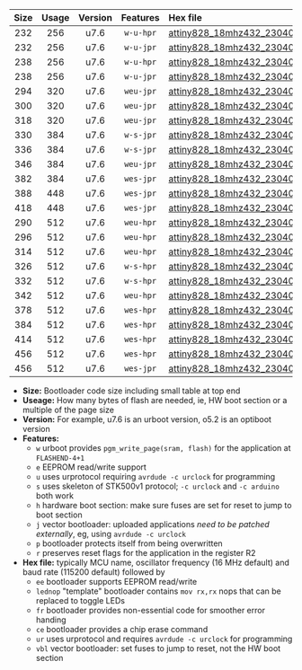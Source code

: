 |Size|Usage|Version|Features|Hex file|
|:-:|:-:|:-:|:-:|:--|
|232|256|u7.6|`w-u-hpr`|[attiny828_18mhz432_230400bps_ur.hex](https://raw.githubusercontent.com/stefanrueger/urboot/main/attiny828_18mhz432_230400bps_ur.hex)|
|232|256|u7.6|`w-u-jpr`|[attiny828_18mhz432_230400bps_ur_vbl.hex](https://raw.githubusercontent.com/stefanrueger/urboot/main/attiny828_18mhz432_230400bps_ur_vbl.hex)|
|238|256|u7.6|`w-u-hpr`|[attiny828_18mhz432_230400bps_lednop_ur.hex](https://raw.githubusercontent.com/stefanrueger/urboot/main/attiny828_18mhz432_230400bps_lednop_ur.hex)|
|238|256|u7.6|`w-u-jpr`|[attiny828_18mhz432_230400bps_lednop_ur_vbl.hex](https://raw.githubusercontent.com/stefanrueger/urboot/main/attiny828_18mhz432_230400bps_lednop_ur_vbl.hex)|
|294|320|u7.6|`weu-jpr`|[attiny828_18mhz432_230400bps_ee_ur_vbl.hex](https://raw.githubusercontent.com/stefanrueger/urboot/main/attiny828_18mhz432_230400bps_ee_ur_vbl.hex)|
|300|320|u7.6|`weu-jpr`|[attiny828_18mhz432_230400bps_ee_lednop_ur_vbl.hex](https://raw.githubusercontent.com/stefanrueger/urboot/main/attiny828_18mhz432_230400bps_ee_lednop_ur_vbl.hex)|
|318|320|u7.6|`weu-jpr`|[attiny828_18mhz432_230400bps_ee_lednop_fr_ur_vbl.hex](https://raw.githubusercontent.com/stefanrueger/urboot/main/attiny828_18mhz432_230400bps_ee_lednop_fr_ur_vbl.hex)|
|330|384|u7.6|`w-s-jpr`|[attiny828_18mhz432_230400bps_vbl.hex](https://raw.githubusercontent.com/stefanrueger/urboot/main/attiny828_18mhz432_230400bps_vbl.hex)|
|336|384|u7.6|`w-s-jpr`|[attiny828_18mhz432_230400bps_lednop_vbl.hex](https://raw.githubusercontent.com/stefanrueger/urboot/main/attiny828_18mhz432_230400bps_lednop_vbl.hex)|
|346|384|u7.6|`weu-jpr`|[attiny828_18mhz432_230400bps_ee_lednop_fr_ce_ur_vbl.hex](https://raw.githubusercontent.com/stefanrueger/urboot/main/attiny828_18mhz432_230400bps_ee_lednop_fr_ce_ur_vbl.hex)|
|382|384|u7.6|`wes-jpr`|[attiny828_18mhz432_230400bps_ee_vbl.hex](https://raw.githubusercontent.com/stefanrueger/urboot/main/attiny828_18mhz432_230400bps_ee_vbl.hex)|
|388|448|u7.6|`wes-jpr`|[attiny828_18mhz432_230400bps_ee_lednop_vbl.hex](https://raw.githubusercontent.com/stefanrueger/urboot/main/attiny828_18mhz432_230400bps_ee_lednop_vbl.hex)|
|418|448|u7.6|`wes-jpr`|[attiny828_18mhz432_230400bps_ee_lednop_fr_vbl.hex](https://raw.githubusercontent.com/stefanrueger/urboot/main/attiny828_18mhz432_230400bps_ee_lednop_fr_vbl.hex)|
|290|512|u7.6|`weu-hpr`|[attiny828_18mhz432_230400bps_ee_ur.hex](https://raw.githubusercontent.com/stefanrueger/urboot/main/attiny828_18mhz432_230400bps_ee_ur.hex)|
|296|512|u7.6|`weu-hpr`|[attiny828_18mhz432_230400bps_ee_lednop_ur.hex](https://raw.githubusercontent.com/stefanrueger/urboot/main/attiny828_18mhz432_230400bps_ee_lednop_ur.hex)|
|314|512|u7.6|`weu-hpr`|[attiny828_18mhz432_230400bps_ee_lednop_fr_ur.hex](https://raw.githubusercontent.com/stefanrueger/urboot/main/attiny828_18mhz432_230400bps_ee_lednop_fr_ur.hex)|
|326|512|u7.6|`w-s-hpr`|[attiny828_18mhz432_230400bps.hex](https://raw.githubusercontent.com/stefanrueger/urboot/main/attiny828_18mhz432_230400bps.hex)|
|332|512|u7.6|`w-s-hpr`|[attiny828_18mhz432_230400bps_lednop.hex](https://raw.githubusercontent.com/stefanrueger/urboot/main/attiny828_18mhz432_230400bps_lednop.hex)|
|342|512|u7.6|`weu-hpr`|[attiny828_18mhz432_230400bps_ee_lednop_fr_ce_ur.hex](https://raw.githubusercontent.com/stefanrueger/urboot/main/attiny828_18mhz432_230400bps_ee_lednop_fr_ce_ur.hex)|
|378|512|u7.6|`wes-hpr`|[attiny828_18mhz432_230400bps_ee.hex](https://raw.githubusercontent.com/stefanrueger/urboot/main/attiny828_18mhz432_230400bps_ee.hex)|
|384|512|u7.6|`wes-hpr`|[attiny828_18mhz432_230400bps_ee_lednop.hex](https://raw.githubusercontent.com/stefanrueger/urboot/main/attiny828_18mhz432_230400bps_ee_lednop.hex)|
|414|512|u7.6|`wes-hpr`|[attiny828_18mhz432_230400bps_ee_lednop_fr.hex](https://raw.githubusercontent.com/stefanrueger/urboot/main/attiny828_18mhz432_230400bps_ee_lednop_fr.hex)|
|456|512|u7.6|`wes-hpr`|[attiny828_18mhz432_230400bps_ee_lednop_fr_ce.hex](https://raw.githubusercontent.com/stefanrueger/urboot/main/attiny828_18mhz432_230400bps_ee_lednop_fr_ce.hex)|
|456|512|u7.6|`wes-jpr`|[attiny828_18mhz432_230400bps_ee_lednop_fr_ce_vbl.hex](https://raw.githubusercontent.com/stefanrueger/urboot/main/attiny828_18mhz432_230400bps_ee_lednop_fr_ce_vbl.hex)|

- **Size:** Bootloader code size including small table at top end
- **Useage:** How many bytes of flash are needed, ie, HW boot section or a multiple of the page size
- **Version:** For example, u7.6 is an urboot version, o5.2 is an optiboot version
- **Features:**
  + `w` urboot provides `pgm_write_page(sram, flash)` for the application at `FLASHEND-4+1`
  + `e` EEPROM read/write support
  + `u` uses urprotocol requiring `avrdude -c urclock` for programming
  + `s` uses skeleton of STK500v1 protocol; `-c urclock` and `-c arduino` both work
  + `h` hardware boot section: make sure fuses are set for reset to jump to boot section
  + `j` vector bootloader: uploaded applications *need to be patched externally*, eg, using `avrdude -c urclock`
  + `p` bootloader protects itself from being overwritten
  + `r` preserves reset flags for the application in the register R2
- **Hex file:** typically MCU name, oscillator frequency (16 MHz default) and baud rate (115200 default) followed by
  + `ee` bootloader supports EEPROM read/write
  + `lednop` "template" bootloader contains `mov rx,rx` nops that can be replaced to toggle LEDs
  + `fr` bootloader provides non-essential code for smoother error handing
  + `ce` bootloader provides a chip erase command
  + `ur` uses urprotocol and requires `avrdude -c urclock` for programming
  + `vbl` vector bootloader: set fuses to jump to reset, not the HW boot section
